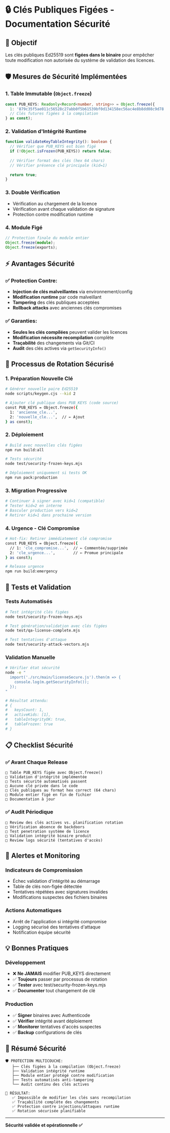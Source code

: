 # 🔒 Clés Publiques Figées - Documentation Sécurité

## 🎯 Objectif

Les clés publiques Ed25519 sont **figées dans le binaire** pour empêcher toute modification non autorisée du système de validation des licences.

## 🛡️ Mesures de Sécurité Implémentées

### 1. **Table Immutable (`Object.freeze`)**
```typescript
const PUB_KEYS: Readonly<Record<number, string>> = Object.freeze({
  1: '879c35f5ae011c56528c27abb0f5b61539bf0d134158ec56ac4e8b8dd08c9d78',
  // Clés futures figées à la compilation
} as const);
```

### 2. **Validation d'Intégrité Runtime**
```typescript
function validateKeyTableIntegrity(): boolean {
  // Vérifier que PUB_KEYS est bien figé
  if (!Object.isFrozen(PUB_KEYS)) return false;
  
  // Vérifier format des clés (hex 64 chars)
  // Vérifier présence clé principale (kid=1)
  
  return true;
}
```

### 3. **Double Vérification**
- Vérification au chargement de la licence
- Vérification avant chaque validation de signature
- Protection contre modification runtime

### 4. **Module Figé**
```typescript
// Protection finale du module entier
Object.freeze(module);
Object.freeze(exports);
```

## ⚡ Avantages Sécurité

### ✅ **Protection Contre:**
- **Injection de clés malveillantes** via environnement/config
- **Modification runtime** par code malveillant
- **Tampering** des clés publiques acceptées
- **Rollback attacks** avec anciennes clés compromises

### ✅ **Garanties:**
- **Seules les clés compilées** peuvent valider les licences
- **Modification nécessite recompilation** complète
- **Traçabilité** des changements via Git/CI
- **Audit** des clés actives via `getSecurityInfo()`

## 🔄 Processus de Rotation Sécurisé

### 1. **Préparation Nouvelle Clé**
```bash
# Générer nouvelle paire Ed25519
node scripts/keygen.cjs --kid 2

# Ajouter clé publique dans PUB_KEYS (code source)
const PUB_KEYS = Object.freeze({
  1: 'ancienne_cle...',
  2: 'nouvelle_cle...',  // ← Ajout
} as const);
```

### 2. **Déploiement**
```bash
# Build avec nouvelles clés figées
npm run build:all

# Tests sécurité
node test/security-frozen-keys.mjs

# Déploiement uniquement si tests OK
npm run pack:production
```

### 3. **Migration Progressive**
```bash
# Continuer à signer avec kid=1 (compatible)
# Tester kid=2 en interne
# Basculer production vers kid=2
# Retirer kid=1 dans prochaine version
```

### 4. **Urgence - Clé Compromise**
```bash
# Hot-fix: Retirer immédiatement clé compromise
const PUB_KEYS = Object.freeze({
  // 1: 'cle_compromise...',  // ← Commentée/supprimée
  2: 'cle_urgence...',        // ← Promue principale
} as const);

# Release urgence
npm run build:emergency
```

## 🧪 Tests et Validation

### **Tests Automatisés**
```bash
# Test intégrité clés figées
node test/security-frozen-keys.mjs

# Test génération/validation avec clés figées
node test/qa-license-complete.mjs

# Test tentatives d'attaque
node test/security-attack-vectors.mjs
```

### **Validation Manuelle**
```bash
# Vérifier état sécurité
node -e "
  import('./src/main/licenseSecure.js').then(m => {
    console.log(m.getSecurityInfo());
  });
"

# Résultat attendu:
# {
#   keysCount: 1,
#   activeKids: [1],
#   tableIntegrityOK: true,
#   tableFrozen: true
# }
```

## 📋 Checklist Sécurité

### ✅ **Avant Chaque Release**
```
□ Table PUB_KEYS figée avec Object.freeze()
□ Validation d'intégrité implémentée
□ Tests sécurité automatisés passent
□ Aucune clé privée dans le code
□ Clés publiques au format hex correct (64 chars)
□ Module entier figé en fin de fichier
□ Documentation à jour
```

### ✅ **Audit Périodique**
```
□ Review des clés actives vs. planification rotation
□ Vérification absence de backdoors
□ Test penetration système de licence
□ Validation intégrité binaire produit
□ Review logs sécurité (tentatives d'accès)
```

## 🚨 Alertes et Monitoring

### **Indicateurs de Compromission**
- Échec validation d'intégrité au démarrage
- Table de clés non-figée détectée
- Tentatives répétées avec signatures invalides
- Modifications suspectes des fichiers binaires

### **Actions Automatiques**
- Arrêt de l'application si intégrité compromise
- Logging sécurisé des tentatives d'attaque
- Notification équipe sécurité

## 💡 Bonnes Pratiques

### **Développement**
- ❌ **Ne JAMAIS** modifier PUB_KEYS directement
- ✅ **Toujours** passer par processus de rotation
- ✅ **Tester** avec test/security-frozen-keys.mjs
- ✅ **Documenter** tout changement de clé

### **Production**
- ✅ **Signer** binaires avec Authenticode
- ✅ **Vérifier** intégrité avant déploiement
- ✅ **Monitorer** tentatives d'accès suspectes
- ✅ **Backup** configurations de clés

## 🔐 Résumé Sécurité

```
🛡️ PROTECTION MULTICOUCHE:
   ├── Clés figées à la compilation (Object.freeze)
   ├── Validation intégrité runtime
   ├── Module entier protégé contre modification
   ├── Tests automatisés anti-tampering
   └── Audit continu des clés actives

🎯 RÉSULTAT:
   ✅ Impossible de modifier les clés sans recompilation
   ✅ Traçabilité complète des changements
   ✅ Protection contre injections/attaques runtime
   ✅ Rotation sécurisée planifiable
```

---
**Sécurité validée et opérationnelle ✅**